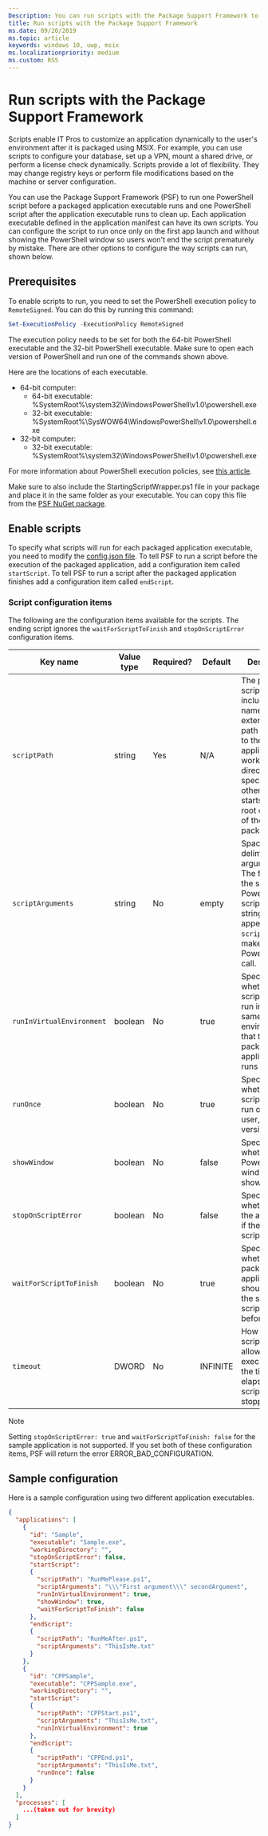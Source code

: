 ```yaml
---
Description: You can run scripts with the Package Support Framework to customize your desktop application for the user environment.
title: Run scripts with the Package Support Framework
ms.date: 09/20/2019
ms.topic: article
keywords: windows 10, uwp, msix
ms.localizationpriority: medium
ms.custom: RS5
---
```


# Run scripts with the Package Support Framework


Scripts enable IT Pros to customize an application dynamically to the user's environment after it is packaged using MSIX. For example, you can use scripts to configure your database, set up a VPN, mount a shared drive, or perform a license check dynamically. Scripts provide a lot of flexibility. They may change registry keys or perform file modifications based on the machine or server configuration.

You can use the Package Support Framework (PSF) to run one PowerShell script before a packaged application executable runs and one PowerShell script after the application executable runs to clean up. Each application executable defined in the application manifest can have its own scripts. You can configure the script to run once only on the first app launch and without showing the PowerShell window so users won't end the script prematurely by mistake. There are other options to configure the way scripts can run, shown below.

## Prerequisites

To enable scripts to run, you need to set the PowerShell execution policy to `RemoteSigned`. You can do this by running this command:

```powershell
Set-ExecutionPolicy -ExecutionPolicy RemoteSigned
```

The execution policy needs to be set for both the 64-bit PowerShell executable and the 32-bit PowerShell executable. Make sure to open each version of PowerShell and run one of the commands shown above.

Here are the locations of each executable.

* 64-bit computer:
  * 64-bit executable: %SystemRoot%\system32\WindowsPowerShell\v1.0\powershell.exe
  * 32-bit executable: %SystemRoot%\SysWOW64\WindowsPowerShell\v1.0\powershell.exe
* 32-bit computer:
  * 32-bit executable: %SystemRoot%\system32\WindowsPowerShell\v1.0\powershell.exe

For more information about PowerShell execution policies, see [this article](https://docs.microsoft.com/powershell/module/microsoft.powershell.core/about/about_execution_policies?view=powershell-6).

Make sure to also include the StartingScriptWrapper.ps1 file in your package and place it in the same folder as your executable. You can copy this file from the [PSF NuGet package](https://www.nuget.org/packages/Microsoft.PackageSupportFramework/).

## Enable scripts

To specify what scripts will run for each packaged application executable, you need to modify the [config.json file](package-support-framework.md#create-a-configuration-file). To tell PSF to run a script before the execution of the packaged application, add a configuration item called `startScript`. To tell PSF to run a script after the packaged application finishes add a configuration item called `endScript`.

### Script configuration items

The following are the configuration items available for the scripts. The ending script ignores the `waitForScriptToFinish` and `stopOnScriptError` configuration items.

| Key name                | Value type | Required? | Default  | Description
|-------------------------|------------|-----------|----------|---------|
| `scriptPath`              | string     | Yes       | N/A      | The path to the script including the name and extension. The path is relative to the application's working directory if specified, otherwise, it starts at the root directory of the package.
| `scriptArguments`         | string     | No        | empty    | Space delimited argument list. The format is the same for a PowerShell script call. This string gets appended to `scriptPath` to make a valid PowerShell.exe call.
| `runInVirtualEnvironment` | boolean    | No        | true     | Specifies whether the script should run in the same virtual environment that the packaged application runs in.
| `runOnce`                 | boolean    | No        | true     | Specifies whether the script should run once per user, per version.
| `showWindow`              | boolean    | No        | false    | Specifies whether the PowerShell window is shown.
| `stopOnScriptError`       | boolean    | No        | false    | Specifies whether to exit the application if the starting script fails.
| `waitForScriptToFinish`   | boolean    | No        | true     | Specifies whether the packaged application should wait for the starting script to finish before starting.
| `timeout`                 | DWORD      | No        | INFINITE | How long the script will be allowed to execute. When the time elapses, the script will be stopped.

> [!NOTE]
> Setting `stopOnScriptError: true` and `waitForScriptToFinish: false` for the sample application is not supported. If you set both of these configuration items, PSF will return the error ERROR_BAD_CONFIGURATION.


## Sample configuration

Here is a sample configuration using two different application executables.

```json
{
  "applications": [
    {
      "id": "Sample",
      "executable": "Sample.exe",
      "workingDirectory": "",
      "stopOnScriptError": false,
      "startScript":
      {
        "scriptPath": "RunMePlease.ps1",
        "scriptArguments": "\\\"First argument\\\" secondArgument",
        "runInVirtualEnvironment": true,
        "showWindow": true,
        "waitForScriptToFinish": false
      },
      "endScript":
      {
        "scriptPath": "RunMeAfter.ps1",
        "scriptArguments": "ThisIsMe.txt"
      }
    },
    {
      "id": "CPPSample",
      "executable": "CPPSample.exe",
      "workingDirectory": "",
      "startScript":
      {
        "scriptPath": "CPPStart.ps1",
        "scriptArguments": "ThisIsMe.txt",
        "runInVirtualEnvironment": true
      },
      "endScript":
      {
        "scriptPath": "CPPEnd.ps1",
        "scriptArguments": "ThisIsMe.txt",
        "runOnce": false
      }
    }
  ],
  "processes": [
    ...(taken out for brevity)
  ]
}
```
